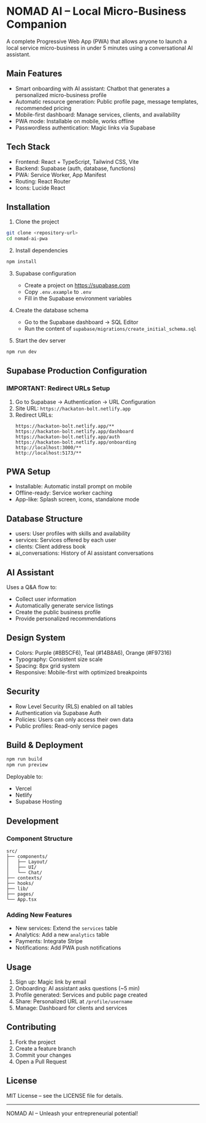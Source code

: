 # NOMAD AI – Local Micro-Business Companion

A complete Progressive Web App (PWA) that allows anyone to launch a local service micro-business in under 5 minutes using a conversational AI assistant.

## Main Features

- Smart onboarding with AI assistant: Chatbot that generates a personalized micro-business profile
- Automatic resource generation: Public profile page, message templates, recommended pricing
- Mobile-first dashboard: Manage services, clients, and availability
- PWA mode: Installable on mobile, works offline
- Passwordless authentication: Magic links via Supabase

## Tech Stack

- Frontend: React + TypeScript, Tailwind CSS, Vite
- Backend: Supabase (auth, database, functions)
- PWA: Service Worker, App Manifest
- Routing: React Router
- Icons: Lucide React

## Installation

1. Clone the project
```bash
git clone <repository-url>
cd nomad-ai-pwa
```

2. Install dependencies
```bash
npm install
```

3. Supabase configuration
   - Create a project on https://supabase.com
   - Copy `.env.example` to `.env`
   - Fill in the Supabase environment variables

4. Create the database schema
   - Go to the Supabase dashboard → SQL Editor
   - Run the content of `supabase/migrations/create_initial_schema.sql`

5. Start the dev server
```bash
npm run dev
```

## Supabase Production Configuration

### IMPORTANT: Redirect URLs Setup

1. Go to Supabase → Authentication → URL Configuration
2. Site URL: `https://hackaton-bolt.netlify.app`
3. Redirect URLs:
   ```
   https://hackaton-bolt.netlify.app/**
   https://hackaton-bolt.netlify.app/dashboard
   https://hackaton-bolt.netlify.app/auth
   https://hackaton-bolt.netlify.app/onboarding
   http://localhost:3000/**
   http://localhost:5173/**
   ```

## PWA Setup

- Installable: Automatic install prompt on mobile
- Offline-ready: Service worker caching
- App-like: Splash screen, icons, standalone mode

## Database Structure

- users: User profiles with skills and availability
- services: Services offered by each user
- clients: Client address book
- ai_conversations: History of AI assistant conversations

## AI Assistant

Uses a Q&A flow to:
- Collect user information
- Automatically generate service listings
- Create the public business profile
- Provide personalized recommendations

## Design System

- Colors: Purple (#8B5CF6), Teal (#14B8A6), Orange (#F97316)
- Typography: Consistent size scale
- Spacing: 8px grid system
- Responsive: Mobile-first with optimized breakpoints

## Security

- Row Level Security (RLS) enabled on all tables
- Authentication via Supabase Auth
- Policies: Users can only access their own data
- Public profiles: Read-only service pages

## Build & Deployment

```bash
npm run build
npm run preview
```

Deployable to:
- Vercel
- Netlify
- Supabase Hosting

## Development

### Component Structure
```
src/
├── components/
│   ├── Layout/
│   ├── UI/
│   └── Chat/
├── contexts/
├── hooks/
├── lib/
├── pages/
└── App.tsx
```

### Adding New Features

- New services: Extend the `services` table
- Analytics: Add a new `analytics` table
- Payments: Integrate Stripe
- Notifications: Add PWA push notifications

## Usage

1. Sign up: Magic link by email
2. Onboarding: AI assistant asks questions (~5 min)
3. Profile generated: Services and public page created
4. Share: Personalized URL at `/profile/username`
5. Manage: Dashboard for clients and services

## Contributing

1. Fork the project
2. Create a feature branch
3. Commit your changes
4. Open a Pull Request

## License

MIT License – see the LICENSE file for details.

---

NOMAD AI – Unleash your entrepreneurial potential!
